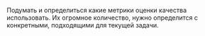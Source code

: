 Подумать и определиться какие метрики оценки качества использовать.  Их огромное количество, нужно определится с конкретными, подходящими для текущей задачи.



